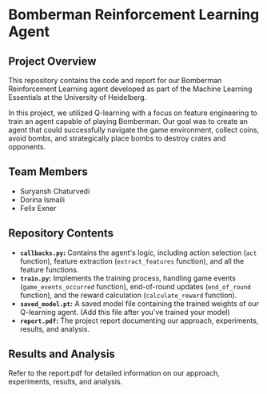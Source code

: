 # Bomberman Reinforcement Learning Agent

## Project Overview

This repository contains the code and report for our Bomberman Reinforcement Learning agent developed as part of the Machine Learning Essentials at the University of Heidelberg. 

In this project, we utilized Q-learning with a focus on feature engineering to train an agent capable of playing Bomberman. Our goal was to create an agent that could successfully navigate the game environment, collect coins, avoid bombs, and strategically place bombs to destroy crates and opponents.

## Team Members

- Suryansh Chaturvedi
- Dorina Ismaili
- Felix Exner

## Repository Contents

- **`callbacks.py`:** Contains the agent's logic, including action selection (`act` function), feature extraction (`extract_features` function), and all the feature functions.
- **`train.py`:**  Implements the training process, handling game events (`game_events_occurred` function), end-of-round updates (`end_of_round` function), and the reward calculation (`calculate_reward` function).
- **`saved_model.pt`:**  A saved model file containing the trained weights of our Q-learning agent. (Add this file after you've trained your model)
- **`report.pdf`:** The project report documenting our approach, experiments, results, and analysis. 

## Results and Analysis
Refer to the report.pdf for detailed information on our approach, experiments, results, and analysis.
